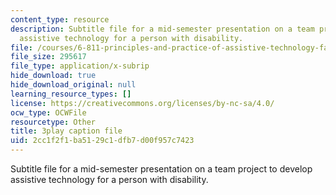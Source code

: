 ```yaml
---
content_type: resource
description: Subtitle file for a mid-semester presentation on a team project to develop
  assistive technology for a person with disability.
file: /courses/6-811-principles-and-practice-of-assistive-technology-fall-2014/2cc1f2f1ba5129c1dfb7d00f957c7423_EWjWv1YBB7A.srt
file_size: 295617
file_type: application/x-subrip
hide_download: true
hide_download_original: null
learning_resource_types: []
license: https://creativecommons.org/licenses/by-nc-sa/4.0/
ocw_type: OCWFile
resourcetype: Other
title: 3play caption file
uid: 2cc1f2f1-ba51-29c1-dfb7-d00f957c7423
---
```

Subtitle file for a mid-semester presentation on a team project to develop assistive technology for a person with disability.